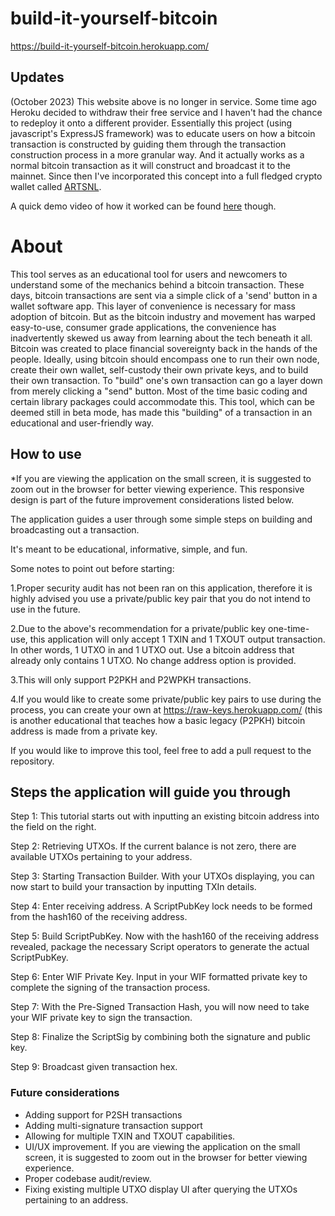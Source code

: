 # build-it-yourself-bitcoin
 https://build-it-yourself-bitcoin.herokuapp.com/

## Updates

(October 2023) This website above is no longer in service. Some time ago Heroku decided to withdraw their free service and I haven't had the chance to redeploy it onto a different provider. Essentially this project (using javascript's ExpressJS framework) was to educate users on how a bitcoin transaction is constructed by guiding them through the transaction construction process in a more granular way. And it actually works as a normal bitcoin transaction as it will construct and broadcast it to the mainnet. Since then I've incorporated this concept into a full fledged crypto wallet called [ARTSNL](https://github.com/ECBSJ/ARTSNL).

A quick demo video of how it worked can be found [here](https://twitter.com/ECBSJ/status/1510177044633571331) though.

<h1>About</h1>

This tool serves as an educational tool for users and newcomers to understand some of the mechanics behind a bitcoin transaction. These days, bitcoin transactions are sent via a simple click of a 'send' button in a wallet software app. This layer of convenience is necessary for mass adoption of bitcoin. But as the bitcoin industry and movement has warped easy-to-use, consumer grade applications, the convenience has inadvertently skewed us away from learning about the tech beneath it all. Bitcoin was created to place financial sovereignty back in the hands of the people. Ideally, using bitcoin should encompass one to run their own node, create their own wallet, self-custody their own private keys, and to build their own transaction. To "build" one's own transaction can go a layer down from merely clicking a "send" button. Most of the time basic coding and certain library packages could accommodate this. This tool, which can be deemed still in beta mode, has made this "building" of a transaction in an educational and user-friendly way.

<h2>How to use</h2>

*If you are viewing the application on the small screen, it is suggested to zoom out in the browser for better viewing experience. This responsive design is part of the future improvement considerations listed below.

The application guides a user through some simple steps on building and broadcasting out a transaction. 

It's meant to be educational, informative, simple, and fun. 

Some notes to point out before starting:

1.Proper security audit has not been ran on this application, therefore it is highly advised you use a private/public key pair that you do not intend to use in the future.

2.Due to the above's recommendation for a private/public key one-time-use, this application will only accept 1 TXIN and 1 TXOUT output transaction. In other words, 1 UTXO in and 1 UTXO out. Use a bitcoin address that already only contains 1 UTXO. No change address option is provided. 

3.This will only support P2PKH and P2WPKH transactions. 

4.If you would like to create some private/public key pairs to use during the process, you can create your own at https://raw-keys.herokuapp.com/ (this is another educational that teaches how a basic legacy (P2PKH) bitcoin address is made from a private key. 

If you would like to improve this tool, feel free to add a pull request to the repository.

<h2>Steps the application will guide you through</h2>

Step 1: This tutorial starts out with inputting an existing bitcoin address into the field on the right.

Step 2: Retrieving UTXOs. If the current balance is not zero, there are available UTXOs pertaining to your address.

Step 3: Starting Transaction Builder. With your UTXOs displaying, you can now start to build your transaction by inputting TXIn details.

Step 4: Enter receiving address. A ScriptPubKey lock needs to be formed from the hash160 of the receiving address.

Step 5: Build ScriptPubKey. Now with the hash160 of the receiving address revealed, package the necessary Script operators to generate the actual ScriptPubKey.

Step 6: Enter WIF Private Key. Input in your WIF formatted private key to complete the signing of the transaction process.

Step 7: With the Pre-Signed Transaction Hash, you will now need to take your WIF private key to sign the transaction.

Step 8: Finalize the ScriptSig by combining both the signature and public key. 

Step 9: Broadcast given transaction hex.

<h3>Future considerations</h3>

- Adding support for P2SH transactions
- Adding multi-signature transaction support
- Allowing for multiple TXIN and TXOUT capabilities.
- UI/UX improvement. If you are viewing the application on the small screen, it is suggested to zoom out in the browser for better viewing experience.
- Proper codebase audit/review.
- Fixing existing multiple UTXO display UI after querying the UTXOs pertaining to an address.
